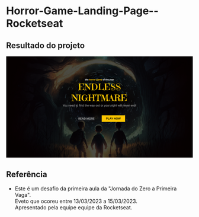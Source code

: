 # Horror-Game-Landing-Page--Rocketseat

## Resultado do projeto

<img src="./image/screencapture-Horror-Game-Landing-Page-Rocketseat.png" alt="Screenshot do projeto">

## Referência
 
 - Este é um desafio da primeira aula da "Jornada do Zero a Primeira Vaga".<br> Eveto que ocoreu entre 13/03/2023 a 15/03/2023.<br> Apresentado pela equipe equipe da Rocketseat.

